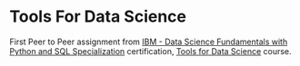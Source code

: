 # Tools For Data Science

First Peer to Peer assignment from [IBM - Data Science Fundamentals with Python and SQL Specialization](https://imp.i384100.net/6e16NG) certification, [Tools for Data Science](https://www.coursera.org/learn/open-source-tools-for-data-science/) course.